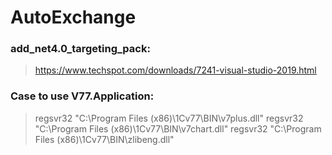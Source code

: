# AutoExchange


### add_net4.0_targeting_pack:
> https://www.techspot.com/downloads/7241-visual-studio-2019.html

### Case to use V77.Application:
> regsvr32 "C:\Program Files (x86)\1Cv77\BIN\v7plus.dll"
> regsvr32 "C:\Program Files (x86)\1Cv77\BIN\v7chart.dll"
> regsvr32 "C:\Program Files (x86)\1Cv77\BIN\zlibeng.dll"
